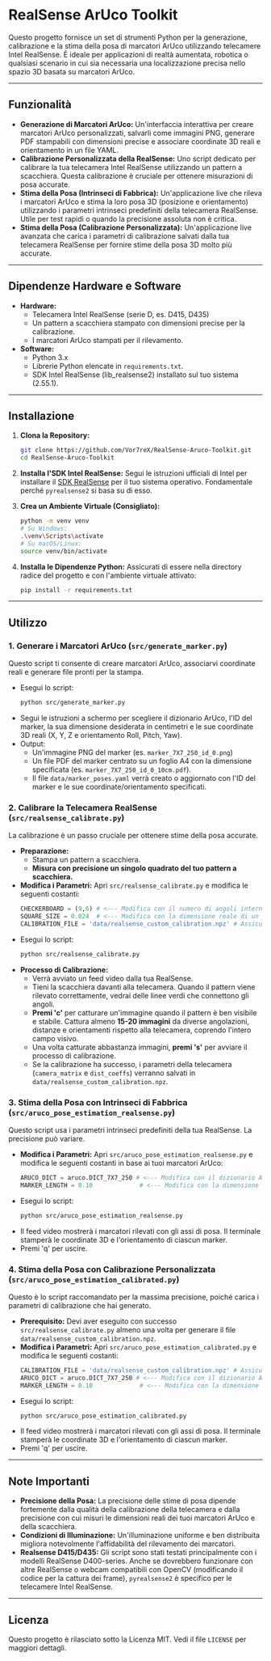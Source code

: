 # RealSense ArUco Toolkit

Questo progetto fornisce un set di strumenti Python per la generazione, calibrazione e la stima della posa di marcatori ArUco utilizzando telecamere Intel RealSense. È ideale per applicazioni di realtà aumentata, robotica o qualsiasi scenario in cui sia necessaria una localizzazione precisa nello spazio 3D basata su marcatori ArUco.

---

## Funzionalità

* **Generazione di Marcatori ArUco:** Un'interfaccia interattiva per creare marcatori ArUco personalizzati, salvarli come immagini PNG, generare PDF stampabili con dimensioni precise e associare coordinate 3D reali e orientamento in un file YAML.
* **Calibrazione Personalizzata della RealSense:** Uno script dedicato per calibrare la tua telecamera Intel RealSense utilizzando un pattern a scacchiera. Questa calibrazione è cruciale per ottenere misurazioni di posa accurate.
* **Stima della Posa (Intrinseci di Fabbrica):** Un'applicazione live che rileva i marcatori ArUco e stima la loro posa 3D (posizione e orientamento) utilizzando i parametri intrinseci predefiniti della telecamera RealSense. Utile per test rapidi o quando la precisione assoluta non è critica.
* **Stima della Posa (Calibrazione Personalizzata):** Un'applicazione live avanzata che carica i parametri di calibrazione salvati dalla tua telecamera RealSense per fornire stime della posa 3D molto più accurate.

---

## Dipendenze Hardware e Software

* **Hardware:**
    * Telecamera Intel RealSense (serie D, es. D415, D435)
    * Un pattern a scacchiera stampato con dimensioni precise per la calibrazione.
    * I marcatori ArUco stampati per il rilevamento.
* **Software:**
    * Python 3.x
    * Librerie Python elencate in `requirements.txt`.
    * SDK Intel RealSense (lib_realsense2) installato sul tuo sistema (2.55.1).

---

## Installazione

1.  **Clona la Repository:**
    ```bash
    git clone https://github.com/Vor7reX/RealSense-Aruco-Toolkit.git
    cd RealSense-Aruco-Toolkit
    ```

2.  **Installa l'SDK Intel RealSense:**
    Segui le istruzioni ufficiali di Intel per installare il [SDK RealSense](https://github.com/IntelRealSense/librealsense/blob/master/doc/distribution_package.md) per il tuo sistema operativo. Fondamentale perché `pyrealsense2` si basa su di esso.

3.  **Crea un Ambiente Virtuale (Consigliato):**
    ```bash
    python -m venv venv
    # Su Windows:
    .\venv\Scripts\activate
    # Su macOS/Linux:
    source venv/bin/activate
    ```

4.  **Installa le Dipendenze Python:**
    Assicurati di essere nella directory radice del progetto e con l'ambiente virtuale attivato:
    ```bash
    pip install -r requirements.txt
    ```

---

## Utilizzo

### 1. Generare i Marcatori ArUco (`src/generate_marker.py`)

Questo script ti consente di creare marcatori ArUco, associarvi coordinate reali e generare file pronti per la stampa.

* Esegui lo script:
    ```bash
    python src/generate_marker.py
    ```
* Segui le istruzioni a schermo per scegliere il dizionario ArUco, l'ID del marker, la sua dimensione desiderata in centimetri e le sue coordinate 3D reali (X, Y, Z e orientamento Roll, Pitch, Yaw).
* Output:
    * Un'immagine PNG del marker (es. `marker_7X7_250_id_0.png`)
    * Un file PDF del marker centrato su un foglio A4 con la dimensione specificata (es. `marker_7X7_250_id_0_10cm.pdf`).
    * Il file `data/marker_poses.yaml` verrà creato o aggiornato con l'ID del marker e le sue coordinate/orientamento specificati.

### 2. Calibrare la Telecamera RealSense (`src/realsense_calibrate.py`)

La calibrazione è un passo cruciale per ottenere stime della posa accurate.

* **Preparazione:**
    * Stampa un pattern a scacchiera.
    * **Misura con precisione un singolo quadrato del tuo pattern a scacchiera.**
* **Modifica i Parametri:**
    Apri `src/realsense_calibrate.py` e modifica le seguenti costanti:
    ```python
    CHECKERBOARD = (9,6) # <--- Modifica con il numero di angoli interni (righe, colonne) della tua scacchiera
    SQUARE_SIZE = 0.024  # <--- Modifica con la dimensione reale di un lato del quadrato della scacchiera in METRI
    CALIBRATION_FILE = 'data/realsense_custom_calibration.npz' # Assicurati che questo percorso sia corretto
    ```
* Esegui lo script:
    ```bash
    python src/realsense_calibrate.py
    ```
* **Processo di Calibrazione:**
    * Verrà avviato un feed video dalla tua RealSense.
    * Tieni la scacchiera davanti alla telecamera. Quando il pattern viene rilevato correttamente, vedrai delle linee verdi che connettono gli angoli.
    * **Premi 'c'** per catturare un'immagine quando il pattern è ben visibile e stabile. Cattura almeno **15-20 immagini** da diverse angolazioni, distanze e orientamenti rispetto alla telecamera, coprendo l'intero campo visivo.
    * Una volta catturate abbastanza immagini, **premi 's'** per avviare il processo di calibrazione.
    * Se la calibrazione ha successo, i parametri della telecamera (`camera_matrix` e `dist_coeffs`) verranno salvati in `data/realsense_custom_calibration.npz`.

### 3. Stima della Posa con Intrinseci di Fabbrica (`src/aruco_pose_estimation_realsense.py`)

Questo script usa i parametri intrinseci predefiniti della tua RealSense. La precisione può variare.

* **Modifica i Parametri:**
    Apri `src/aruco_pose_estimation_realsense.py` e modifica le seguenti costanti in base ai tuoi marcatori ArUco:
    ```python
    ARUCO_DICT = aruco.DICT_7X7_250 # <--- Modifica con il dizionario ArUco che stai usando
    MARKER_LENGTH = 0.10             # <--- Modifica con la dimensione reale di un lato del tuo marker in METRI
    ```
* Esegui lo script:
    ```bash
    python src/aruco_pose_estimation_realsense.py
    ```
* Il feed video mostrerà i marcatori rilevati con gli assi di posa. Il terminale stamperà le coordinate 3D e l'orientamento di ciascun marker.
* Premi 'q' per uscire.

### 4. Stima della Posa con Calibrazione Personalizzata (`src/aruco_pose_estimation_calibrated.py`)

Questo è lo script raccomandato per la massima precisione, poiché carica i parametri di calibrazione che hai generato.

* **Prerequisito:** Devi aver eseguito con successo `src/realsense_calibrate.py` almeno una volta per generare il file `data/realsense_custom_calibration.npz`.
* **Modifica i Parametri:**
    Apri `src/aruco_pose_estimation_calibrated.py` e modifica le seguenti costanti:
    ```python
    CALIBRATION_FILE = 'data/realsense_custom_calibration.npz' # Assicurati che questo percorso sia corretto
    ARUCO_DICT = aruco.DICT_7X7_250 # <--- Modifica con il dizionario ArUco che stai usando
    MARKER_LENGTH = 0.10             # <--- Modifica con la dimensione reale di un lato del tuo marker in METRI
    ```
* Esegui lo script:
    ```bash
    python src/aruco_pose_estimation_calibrated.py
    ```
* Il feed video mostrerà i marcatori rilevati con gli assi di posa. Il terminale stamperà le coordinate 3D e l'orientamento di ciascun marker.
* Premi 'q' per uscire.

---

## Note Importanti

* **Precisione della Posa:** La precisione delle stime di posa dipende fortemente dalla qualità della calibrazione della telecamera e dalla precisione con cui misuri le dimensioni reali dei tuoi marcatori ArUco e della scacchiera.
* **Condizioni di Illuminazione:** Un'illuminazione uniforme e ben distribuita migliora notevolmente l'affidabilità del rilevamento dei marcatori.
* **Realsense D415/D435:** Gli script sono stati testati principalmente con i modelli RealSense D400-series. Anche se dovrebbero funzionare con altre RealSense o webcam compatibili con OpenCV (modificando il codice per la cattura dei frame), `pyrealsense2` è specifico per le telecamere Intel RealSense.

---

## Licenza

Questo progetto è rilasciato sotto la Licenza MIT. Vedi il file `LICENSE` per maggiori dettagli.
